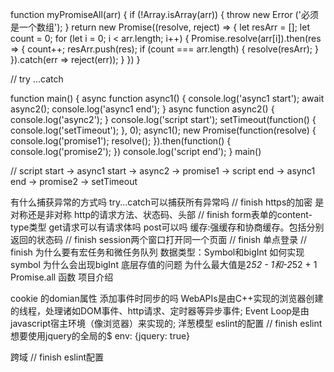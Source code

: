 function myPromiseAll(arr) {
    if (!Array.isArray(arr)) {
        throw new Error ('必须是一个数组');
    }
    return new Promise((resolve, reject) => {
        let resArr = [];
        let count = 0;
        for (let i = 0; i < arr.length; i++) {
            Promise.resolve(arr[i]).then(res => {
                count++;
                resArr.push(res);
                if (count === arr.length) {
                    resolve(resArr);
                }
            }).catch(err => reject(err));
        }
    })
}

// try ...catch








function main() {
    async function async1() {
      console.log('async1 start');
      await async2();
      console.log('async1 end');
    }
    async function async2() {
      console.log('async2');
    }
    console.log('script start');
    setTimeout(function() {
      console.log('setTimeout');
    }, 0);
    async1();
    new Promise(function(resolve) {
      console.log('promise1');
      resolve();
    }).then(function() {
      console.log('promise2');
    })
    console.log('script end');
}
main()

// script start -> async1 start -> async2 -> promise1 -> script end -> async1 end -> promise2 -> setTimeout

有什么捕获异常的方式吗
try...catch可以捕获所有异常吗 // finish
https的加密
是对称还是非对称
http的请求方法、状态码、头部 // finish
    form表单的content-type类型
    get请求可以有请求体吗
    post可以吗
缓存:强缓存和协商缓存。包括分别返回的状态码  // finish
session两个窗口打开同一个页面 // finish
单点登录 // finish
为什么要有宏任务和微任务队列
数据类型：Symbol和bigInt
  如何实现symbol
  为什么会出现bigInt
  底层存值的问题
  为什么最大值是2*52 - 1和-2*52 + 1
Promise.all
函数
项目介绍

cookie 的domian属性
添加事件时同步的吗 
    WebAPIs是由C++实现的浏览器创建的线程，处理诸如DOM事件、http请求、定时器等异步事件;
    Event Loop是由javascript宿主环境（像浏览器）来实现的;
洋葱模型
eslint的配置 // finish
eslint想要使用jquery的全局的$
  env: {jquery: true}

跨域 // finish
eslint配置
